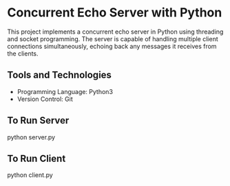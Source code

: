 # Concurrent Echo Server with Python

This project implements a concurrent echo server in Python using threading and socket programming. The server is capable of handling multiple client connections simultaneously, echoing back any messages it receives from the clients.



## Tools and Technologies
- Programming Language: Python3
- Version Control: Git


## To Run Server
python server.py


## To Run Client
python client.py
